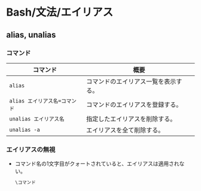 # Bash/文法/エイリアス

## alias, unalias

### コマンド

| コマンド                      | 概要                                 |
| ----------------------------- | ------------------------------------ |
| `alias`                       | コマンドのエイリアス一覧を表示する。 |
| `alias エイリアス名=コマンド` | コマンドのエイリアスを登録する。     |
| `unalias エイリアス名`        | 指定したエイリアスを削除する。       |
| `unalias -a`                  | エイリアスを全て削除する。           |

### エイリアスの無視

- コマンド名の1文字目がクォートされていると、エイリアスは適用されない。

  ```bash
  \コマンド
  ```
